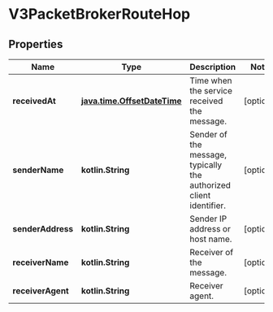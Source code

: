 
# V3PacketBrokerRouteHop

## Properties
Name | Type | Description | Notes
------------ | ------------- | ------------- | -------------
**receivedAt** | [**java.time.OffsetDateTime**](java.time.OffsetDateTime.md) | Time when the service received the message. |  [optional]
**senderName** | **kotlin.String** | Sender of the message, typically the authorized client identifier. |  [optional]
**senderAddress** | **kotlin.String** | Sender IP address or host name. |  [optional]
**receiverName** | **kotlin.String** | Receiver of the message. |  [optional]
**receiverAgent** | **kotlin.String** | Receiver agent. |  [optional]




